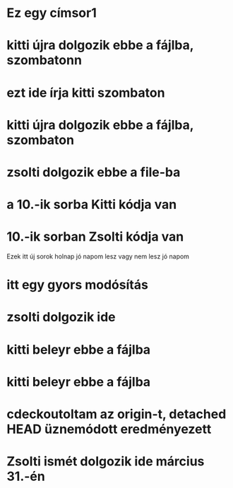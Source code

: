 
# Ez egy címsor1

# kitti újra dolgozik ebbe a fájlba, szombatonn

# ezt ide írja kitti szombaton
# kitti újra dolgozik ebbe a fájlba, szombaton

# zsolti dolgozik ebbe a file-ba
# a 10.-ik sorba Kitti kódja van
# 10.-ik sorban Zsolti kódja van

Ezek itt új sorok
holnap jó napom lesz
vagy nem lesz jó napom
# itt egy gyors modósítás
# zsolti dolgozik ide
# kitti beleyr ebbe a fájlba 
# kitti beleyr ebbe a fájlba 
# cdeckoutoltam az origin-t, detached HEAD üznemódott eredményezett
# Zsolti ismét dolgozik ide március 31.-én